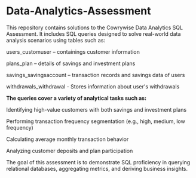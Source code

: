 # Data-Analytics-Assessment
This repository contains solutions to the Cowrywise Data Analytics SQL Assessment. It includes SQL queries designed to solve real-world data analysis scenarios using tables such as:

users_customuser – containings customer information

plans_plan – details of savings and investment plans

savings_savingsaccount – transaction records and savings data of users

withdrawals_withdrawal -  Stores information about user's withdrawals

**The queries cover a variety of analytical tasks such as:**

Identifying high-value customers with both savings and investment plans

Performing transaction frequency segmentation (e.g., high, medium, low frequency)

Calculating average monthly transaction behavior

Analyzing customer deposits and plan participation

The goal of this assessment is to demonstrate SQL proficiency in querying relational databases, aggregating metrics, and deriving business insights.

